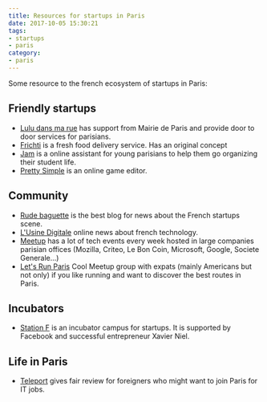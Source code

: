 ```yaml
---
title: Resources for startups in Paris
date: 2017-10-05 15:30:21
tags:
- startups
- paris
category:
- paris
---
```


Some resource to the french ecosystem of startups in Paris:

## Friendly startups

- [Lulu dans ma rue](https://www.luludansmarue.org) has support from Mairie de Paris and provide door to door services for parisians.
- [Frichti](https://www.frichti.co) is a fresh food delivery service. Has an original concept
- [Jam](https://www.hellojam.fr) is a online assistant for young parisians to help them go organizing their student life.
- [Pretty Simple](https://www.prettysimplegames.com) is an online game editor.

## Community

- [Rude baguette](http://www.rudebaguette.com) is the best blog for news about the French startups scene.
- [L'Usine Digitale](https://www.usine-digitale.fr/french-tech/) online news about french technology.
- [Meetup](https://www.meetup.com) has a lot of tech events every week hosted in large companies parisian offices (Mozilla, Criteo, Le Bon Coin, Microsoft, Google, Societe Generale...)
- [Let's Run Paris](https://www.meetup.com/Lets-Run-Paris/) Cool Meetup group with expats (mainly Americans but not only) if you like running and want to discover the best routes in Paris.

## Incubators

- [Station F](https://stationf.co) is an incubator campus for startups. It is supported by Facebook and successful entrepreneur Xavier Niel.

## Life in Paris

- [Teleport](https://teleport.org/cities/paris/) gives fair review for foreigners who might want to join Paris for IT jobs.
